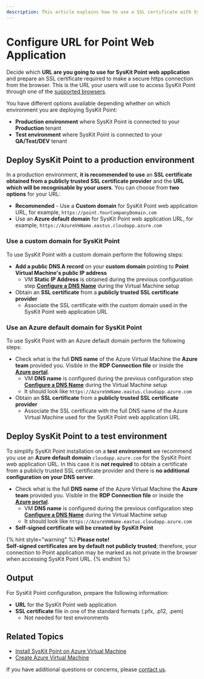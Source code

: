 ```yaml
---
description: This article explains how to use a SSL certificate with SysKit Point.
---
```


# Configure URL for Point Web Application

Decide which **URL are you going to use for SysKit Point web application** and prepare an SSL certificate required to make a secure https connection from the browser. This is the URL your users will use to access SysKit Point through one of the [supported browsers](../../requirements/system-requirements.md#supported-browsers).

You have different options available depending whether on which environment you are deploying SysKit Point:

* **Production environment** where SysKit Point is connected to your **Production** tenant
* **Test environment** where SysKit Point is connected to your **QA/Test/DEV** tenant

## Deploy SysKit Point to a production environment

In a production environment, **it is recommended to use** an **SSL certificate obtained from a publicly trusted SSL certificate provider** and the **URL which will be recognisable by your users**. You can choose from **two options** for your URL:

* **Recommended** - Use a **Custom domain** for SysKit Point web application URL, for example,  `https://point.YourCompanyDomain.com`
* Use an **Azure default domain** for SysKit Point web application URL, for example, `https://AzureVmName.eastus.cloudapp.azure.com`

### Use a custom domain for SysKit Point

To use SysKit Point with a custom domain perform the following steps:

* **Add a public DNS A record** on your **custom domain** pointing to **Point Virtual Machine's public IP address**
  * VM **Static IP Address** is obtained during the previous configuration step [**Configure a DNS Name**](create-azure-vm.md#configure-a-dns-name) during the Virtual Machine setup
* Obtain an **SSL certificate** from a **publicly trusted SSL certificate provider**
  * Associate the SSL certificate with the custom domain used in the SysKit Point web application URL

### Use an Azure default domain for SysKit Point

To use SysKit Point with an Azure default domain perform the following steps:

* Check what is the full **DNS name** of the Azure Virtual Machine the **Azure team** provided you. Visible in the **RDP Connection file** or inside the [**Azure portal**](https://portal.azure.com).
  * VM **DNS name** is configured during the previous configuration step [**Configure a DNS Name**](create-azure-vm.md#configure-a-dns-name) during the Virtual Machine setup
  * It should look like `https://AzureVmName.eastus.cloudapp.azure.com`
* Obtain an **SSL certificate** from a **publicly trusted SSL certificate provider**
  * Associate the SSL certificate with the full DNS name of the Azure Virtual Machine used for the SysKit Point web application URL

## Deploy SysKit Point to a test environment

To simplify SysKit Point installation on a **test environment** we recommend you use an **Azure default domain** `cloudapp.azure.com` for the SysKit Point web application URL. In this case it is **not required** to obtain a certificate from a publicly trusted SSL certificate provider and there is **no additional configuration on your DNS server**.

* Check what is the full **DNS name** of the Azure Virtual Machine the **Azure team** provided you. Visible in the **RDP Connection file** or inside the [**Azure portal**](https://portal.azure.com). 
  * VM **DNS name** is configured during the previous configuration step [**Configure a DNS Name**](create-azure-vm.md#configure-a-dns-name) during the Virtual Machine setup
  * It should look like `https://AzureVmName.eastus.cloudapp.azure.com`
* **Self-signed certificate will be created by SysKit Point**

{% hint style="warning" %}
**Please note!**  
**Self-signed certificates are by default not publicly trusted**; therefore, your connection to Point application may be marked as not private in the browser when accessing SysKit Point URL.
{% endhint %}

## Output

For SysKit Point configuration, prepare the following information:

* **URL** for the SysKit Point web application
* **SSL certificate** file in one of the standard formats \(.pfx, .p12, .pem\)
  * Not needed for test environments

## Related Topics

* [Install SysKit Point on Azure Virtual Machine](overview.md)
* [Create Azure Virtual Machine](create-azure-vm.md)

If you have additional questions or concerns, please [contact us](https://www.syskit.com/contact-us/).

